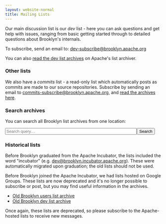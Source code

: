 ```yaml
---
layout: website-normal
title: Mailing Lists
---
```


Our main discussion list is our *dev* list - here you can ask questions and get
help with issues, ranging from basic getting started through to detailed
questions about Brooklyn's internals.

To subscribe, send an email to:
[dev-subscribe@brooklyn.apache.org](mailto:dev-subscribe@brooklyn.apache.org)

You can also [read the dev list
archives](https://mail-archives.apache.org/mod_mbox/brooklyn-dev/) on
Apache's list archiver.


### Other lists

We also have a *commits* list - a read-only list which automatically posts as
commits are made to our source repositories. Subscribe by sending an email to
[commits-subscribe@brooklyn.apache.org](mailto:commits-subscribe@brooklyn.apache.org),
and [read the archives here](https://mail-archives.apache.org/mod_mbox/brooklyn-commits/).


### Search archives

You can search all Brooklyn list archives from one location:

<form action="http://markmail.org/search/list:org.apache.brooklyn-*">
  <input type="text" placeholder="Search query…" size="50"><button>Search</button>
</form>

### Historical lists

Before Brooklyn graduated from the Apache Incubator, the lists included the word
"incubator" (e.g. dev@brooklyn.incubator.apache.org). These were automatically
migrated upon graduation; the old lists should not be used.

Before Brooklyn joined the Apache Incubator, we had lists hosted on Google
Groups. These lists are now deprecated and it's no longer possible to subscribe
or post, but you may find useful information in the archives.

- [Old Brooklyn users list archive](https://groups.google.com/forum/#!forum/brooklyn-dev)
- [Old Brooklyn dev list archive](https://groups.google.com/forum/#!forum/brooklyn-dev)

Once again, these lists are deprecated, so please subscribe to the Apache-hosted
lists to receive new messages.
